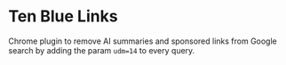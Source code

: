 # Ten Blue Links

Chrome plugin to remove AI summaries and sponsored links from Google search by adding the param `udm=14` to every query.